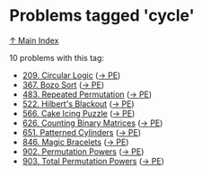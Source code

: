 # Problems tagged 'cycle'

[↑ Main Index](../README.md)

10 problems with this tag:

- [209. Circular Logic](../problems/209.md) ([→ PE](https://projecteuler.net/problem=209))
- [367. Bozo Sort](../problems/367.md) ([→ PE](https://projecteuler.net/problem=367))
- [483. Repeated Permutation](../problems/483.md) ([→ PE](https://projecteuler.net/problem=483))
- [522. Hilbert's Blackout](../problems/522.md) ([→ PE](https://projecteuler.net/problem=522))
- [566. Cake Icing Puzzle](../problems/566.md) ([→ PE](https://projecteuler.net/problem=566))
- [626. Counting Binary Matrices](../problems/626.md) ([→ PE](https://projecteuler.net/problem=626))
- [651. Patterned Cylinders](../problems/651.md) ([→ PE](https://projecteuler.net/problem=651))
- [846. Magic Bracelets](../problems/846.md) ([→ PE](https://projecteuler.net/problem=846))
- [902. Permutation Powers](../problems/902.md) ([→ PE](https://projecteuler.net/problem=902))
- [903. Total Permutation Powers](../problems/903.md) ([→ PE](https://projecteuler.net/problem=903))
